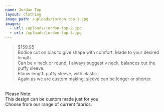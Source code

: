 ```yaml
---
name: Jordan Top
layout: clothing
image_path: /uploads/jordon-top-1.jpg
images:
  - url: /uploads/jordon-top-2.jpg
  - url: /uploads/jordon-top-3.jpg
---
```

>$159.95<br>Bodice cut on bias to give shape with comfort. Made to your desired length.<br>Can be v neck or round, I always suggest v neck, balances out the puffy sleeve.<br>Elbow length puffy sleeve, with elastic . <br>Again as we are custom making, sleeve can be longer or shorter.

<br>Please Note:<br>This design can be custom made just for you.<br>Choose from our range of current fabrics.
